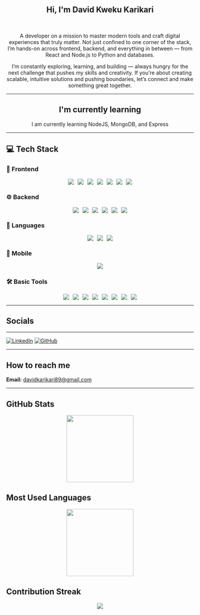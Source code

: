<div align="center" style="font-style: bold;">
  
  ## Hi, I'm David Kweku Karikari

  <br>
  
  A developer on a mission to master modern tools and craft digital experiences that truly matter.
Not just confined to one corner of the stack, I’m hands-on across frontend, backend, and everything in between — from React and Node.js to Python and databases.

I’m constantly exploring, learning, and building — always hungry for the next challenge that pushes my skills and creativity.
If you’re about creating scalable, intuitive solutions and pushing boundaries, let’s connect and make something great together.
  
---

  ## I'm currently learning

  I am currently learning NodeJS, MongoDB, and Express
</div>

---
## 💻 Tech Stack

### 🎨 Frontend

<div style="display: flex; flex-wrap: nowrap; gap: 10px; justify-content: center;">
  <img src="https://img.shields.io/badge/React-61DAFB?style=for-the-badge&logo=react&logoColor=black" /> 
  <img src="https://img.shields.io/badge/Bootstrap-7952B3?style=for-the-badge&logo=bootstrap&logoColor=white" /> 
  <img src="https://img.shields.io/badge/CSS3-264DE4?style=for-the-badge&logo=css3&logoColor=white" /> 
  <img src="https://img.shields.io/badge/HTML5-E34F26?style=for-the-badge&logo=html5&logoColor=white" /> 
  <img src="https://img.shields.io/badge/Sass-CC6699?style=for-the-badge&logo=sass&logoColor=white" /> 
  <img src="https://img.shields.io/badge/TailwindCSS-38B2AC?style=for-the-badge&logo=tailwind-css&logoColor=white" /> 
  <img src="https://img.shields.io/badge/Next.js-000000?style=for-the-badge&logo=next.js&logoColor=white" /> 
</div>

### ⚙️ Backend

<div style="display: flex; flex-wrap: nowrap; gap: 10px; justify-content: center;">
  <img src="https://img.shields.io/badge/Node.js-339933?style=for-the-badge&logo=node.js&logoColor=white" /> 
  <img src="https://img.shields.io/badge/Express-000000?style=for-the-badge&logo=express&logoColor=white" /> 
  <img src="https://img.shields.io/badge/Django-092E20?style=for-the-badge&logo=django&logoColor=white" /> 
  <img src="https://img.shields.io/badge/MySQL-4479A1?style=for-the-badge&logo=mysql&logoColor=white" /> 
  <img src="https://img.shields.io/badge/MongoDB-47A248?style=for-the-badge&logo=mongodb&logoColor=white" /> 
  <img src="https://img.shields.io/badge/SQLite-003B57?style=for-the-badge&logo=sqlite&logoColor=white" /> 
</div>

### 💬 Languages

<div style="display: flex; flex-wrap: nowrap; gap: 10px; justify-content: center;">
  <img src="https://img.shields.io/badge/JavaScript-F7DF1E?style=for-the-badge&logo=javascript&logoColor=black" /> 
  <img src="https://img.shields.io/badge/TypeScript-3178C6?style=for-the-badge&logo=typescript&logoColor=white" /> 
  <img src="https://img.shields.io/badge/Python-3776AB?style=for-the-badge&logo=python&logoColor=white" /> 
</div>

### 📱 Mobile

<div style="display: flex; flex-wrap: nowrap; gap: 10px; justify-content: center;">
  <img src="https://img.shields.io/badge/React_Native-61DAFB?style=for-the-badge&logo=react&logoColor=black" />
</div>

### 🛠️ Basic Tools

<div style="display: flex; flex-wrap: nowrap; gap: 10px; justify-content: center;">
  <img src="https://img.shields.io/badge/Git-F05032?style=for-the-badge&logo=git&logoColor=white" /> 
  <img src="https://img.shields.io/badge/VS_Code-007ACC?style=for-the-badge&logo=visual-studio-code&logoColor=white" /> 
  <img src="https://img.shields.io/badge/Sublime_Text-FF9800?style=for-the-badge&logo=sublime-text&logoColor=black" />
  <img src="https://img.shields.io/badge/Chrome_DevTools-4285F4?style=for-the-badge&logo=googlechrome&logoColor=white" /> 
  <img src="https://img.shields.io/badge/GitHub-181717?style=for-the-badge&logo=github&logoColor=white" />
  <img src="https://img.shields.io/badge/npm-CB3837?style=for-the-badge&logo=npm&logoColor=white" />
  <img src="https://img.shields.io/badge/Webpack-8DD6F9?style=for-the-badge&logo=webpack&logoColor=black" />
  <img src="https://img.shields.io/badge/Postman-FF6C37?style=for-the-badge&logo=postman&logoColor=white" />
</div>


---

##  Socials
---

<div>

[![LinkedIn](https://img.shields.io/badge/LinkedIn-%230077B5.svg?logo=linkedin&logoColor=white)](https://www.linkedin.com/in/davekarikari/) 
[![GitHub](https://img.shields.io/badge/GitHub-%23121011.svg?logo=github&logoColor=white)](https://github.com/dk-willing/) 

</div>

---

##  How to reach me

<div align="left">

 **Email:** [davidkarikari89@gmail.com](mailto:davidkarikari89@gmail.com)

</div>

---


## GitHub Stats

<div align="center">
  <img height="180em" src="https://github-readme-stats.vercel.app/api?username=dk-willing&show_icons=true&theme=default&include_all_commits=true&count_private=true"/>
</div>

##  Most Used Languages

<div align="center">
  <img height="180em" src="https://github-readme-stats.vercel.app/api/top-langs/?username=dk-willing&layout=compact&langs_count=10&theme=default"/>
</div>

##  Contribution Streak

<div align="center">
  <img src="https://github-readme-streak-stats.herokuapp.com/?user=dk-willing&theme=default&hide_border=false" />
</div>


